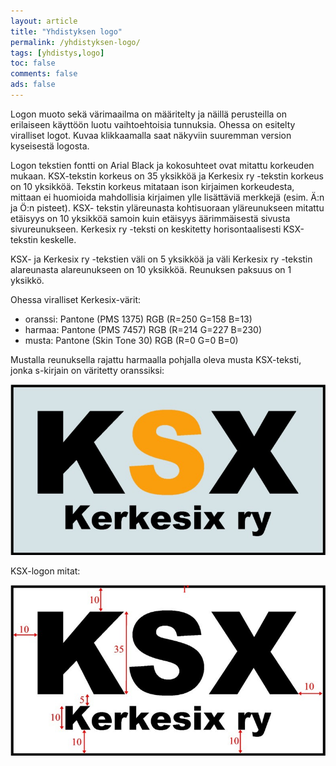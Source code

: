 ```yaml
---
layout: article 
title: "Yhdistyksen logo" 
permalink: /yhdistyksen-logo/ 
tags: [yhdistys,logo]
toc: false 
comments: false 
ads: false 
---
```


Logon muoto sekä värimaailma on määritelty ja näillä perusteilla on
erilaiseen käyttöön luotu vaihtoehtoisia tunnuksia. Ohessa on esitelty
viralliset logot. Kuvaa klikkaamalla saat näkyviin suuremman version
kyseisestä logosta.

Logon tekstien fontti on Arial Black ja kokosuhteet ovat mitattu
korkeuden mukaan. KSX-tekstin korkeus on 35 yksikköä ja Kerkesix
ry -tekstin korkeus on 10 yksikköä. Tekstin korkeus mitataan ison
kirjaimen korkeudesta, mittaan ei huomioida mahdollisia kirjaimen ylle
lisättäviä merkkejä (esim. Ä:n ja Ö:n pisteet). KSX- tekstin yläreunasta
kohtisuoraan yläreunukseen mitattu etäisyys on 10 yksikköä samoin kuin
etäisyys äärimmäisestä sivusta sivureunukseen. Kerkesix ry -teksti on
keskitetty horisontaalisesti KSX-tekstin keskelle.

KSX- ja Kerkesix ry -tekstien väli on 5 yksikköä ja väli Kerkesix
ry -tekstin alareunasta alareunukseen on 10 yksikköä. Reunuksen paksuus
on 1 yksikkö.

Ohessa viralliset Kerkesix-värit:

-   oranssi: Pantone (PMS 1375) RGB (R=250 G=158 B=13)
-   harmaa: Pantone (PMS 7457) RGB (R=214 G=227 B=230)
-   musta: Pantone (Skin Tone 30) RGB (R=0 G=0 B=0)

<div>

</div>

<div>

Mustalla reunuksella rajattu harmaalla pohjalla oleva musta KSX-teksti,
jonka s-kirjain on väritetty oranssiksi:

</div>

<div>

![KSX\_logo\_varit\_teksti](/images/yhdistyksen-logo/ker_mure_hapo_ors.jpg)

</div>

<div>

</div>

<div>

KSX-logon mitat:

</div>

<div>

![](/images/yhdistyksen-logo/mitat.jpg)

</div>
